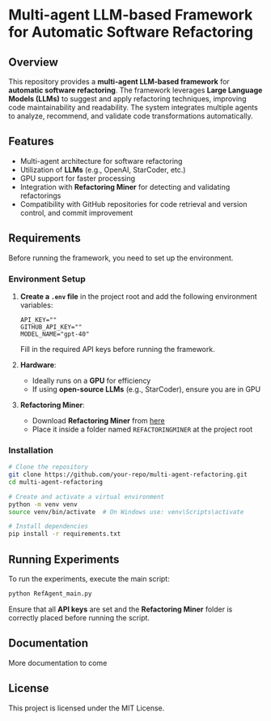 # Multi-agent LLM-based Framework for Automatic Software Refactoring

## Overview
This repository provides a **multi-agent LLM-based framework** for **automatic software refactoring**. The framework leverages **Large Language Models (LLMs)** to suggest and apply refactoring techniques, improving code maintainability and readability. The system integrates multiple agents to analyze, recommend, and validate code transformations automatically.

## Features
- Multi-agent architecture for software refactoring
- Utilization of **LLMs** (e.g., OpenAI, StarCoder, etc.)
- GPU support for faster processing
- Integration with **Refactoring Miner** for detecting and validating refactorings
- Compatibility with GitHub repositories for code retrieval and version control, and commit improvement

## Requirements
Before running the framework, you need to set up the environment.

### Environment Setup
1. **Create a `.env` file** in the project root and add the following environment variables:
    ```env
    API_KEY=""
    GITHUB_API_KEY=""
    MODEL_NAME="gpt-40"
    ```
    Fill in the required API keys before running the framework.

2. **Hardware**:
   - Ideally runs on a **GPU** for efficiency
   - If using **open-source LLMs** (e.g., StarCoder), ensure you are in GPU

3. **Refactoring Miner**:
   - Download **Refactoring Miner** from [here](https://github.com/tsantalis/RefactoringMiner)
   - Place it inside a folder named `REFACTORINGMINER` at the project root

### Installation
```bash
# Clone the repository
git clone https://github.com/your-repo/multi-agent-refactoring.git
cd multi-agent-refactoring

# Create and activate a virtual environment
python -m venv venv
source venv/bin/activate  # On Windows use: venv\Scripts\activate

# Install dependencies
pip install -r requirements.txt
```

## Running Experiments
To run the experiments, execute the main script:
```bash
python RefAgent_main.py
```
Ensure that all **API keys** are set and the **Refactoring Miner** folder is correctly placed before running the script.

## Documentation
More documentation to come

## License
This project is licensed under the MIT License.

